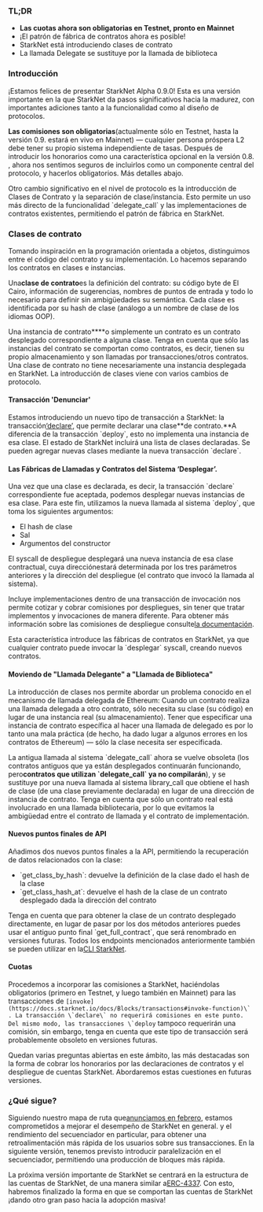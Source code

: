 ### TL;DR

* **Las cuotas ahora son obligatorias en Testnet, pronto en Mainnet**
* ¡El patrón de fábrica de contratos ahora es posible!
* StarkNet está introduciendo clases de contrato
* La llamada Delegate se sustituye por la llamada de biblioteca

### Introducción

¡Estamos felices de presentar StarkNet Alpha 0.9.0! Esta es una versión importante en la que StarkNet da pasos significativos hacia la madurez, con importantes adiciones tanto a la funcionalidad como al diseño de protocolos.

**Las comisiones son obligatorias**(actualmente sólo en Testnet, hasta la versión 0.9. estará en vivo en Mainnet) — cualquier persona próspera L2 debe tener su propio sistema independiente de tasas. Después de introducir los honorarios como una característica opcional en la versión 0.8. , ahora nos sentimos seguros de incluirlos como un componente central del protocolo, y hacerlos obligatorios. Más detalles abajo.

Otro cambio significativo en el nivel de protocolo es la introducción de Clases de Contrato y la separación de clase/instancia. Esto permite un uso más directo de la funcionalidad \`delegate_call\` y las implementaciones de contratos existentes, permitiendo el patrón de fábrica en StarkNet.

### Clases de contrato

Tomando inspiración en la programación orientada a objetos, distinguimos entre el código del contrato y su implementación. Lo hacemos separando los contratos en clases e instancias.

Una**clase de contrato**es la definición del contrato: su código byte de El Cairo, información de sugerencias, nombres de puntos de entrada y todo lo necesario para definir sin ambigüedades su semántica. Cada clase es identificada por su hash de clase (análogo a un nombre de clase de los idiomas OOP).

Una instancia de contrato****o simplemente un contrato es un contrato desplegado correspondiente a alguna clase. Tenga en cuenta que sólo las instancias del contrato se comportan como contratos, es decir, tienen su propio almacenamiento y son llamadas por transacciones/otros contratos. Una clase de contrato no tiene necesariamente una instancia desplegada en StarkNet. La introducción de clases viene con varios cambios de protocolo.

#### Transacción 'Denunciar'

Estamos introduciendo un nuevo tipo de transacción a StarkNet: la transacción[‘declare’](https://docs.starknet.io/docs/Blocks/transactions#declare-transaction), que permite declarar una clase**de contrato.**A diferencia de la transacción \`deploy\`, esto no implementa una instancia de esa clase. El estado de StarkNet incluirá una lista de clases declaradas. Se pueden agregar nuevas clases mediante la nueva transacción \`declare\`.

#### Las Fábricas de Llamadas y Contratos del Sistema ‘Desplegar’.

Una vez que una clase es declarada, es decir, la transacción \`declare\` correspondiente fue aceptada, podemos desplegar nuevas instancias de esa clase. Para este fin, utilizamos la nueva llamada al sistema \`deploy\`, que toma los siguientes argumentos:

* El hash de clase
* Sal
* Argumentos del constructor

El syscall de despliegue desplegará una nueva instancia de esa clase contractual, cuya dirección[](https://docs.starknet.io/docs/Contracts/contract-address)estará determinada por los tres parámetros anteriores y la dirección del despliegue (el contrato que invocó la llamada al sistema).

Incluye implementaciones dentro de una transacción de invocación nos permite cotizar y cobrar comisiones por despliegues, sin tener que tratar implementos y invocaciones de manera diferente. Para obtener más información sobre las comisiones de despliegue consulte[la documentación](https://docs.starknet.io/docs/Fees/fee-mechanism#deployed-contracts).

Esta característica introduce las fábricas de contratos en StarkNet, ya que cualquier contrato puede invocar la \`desplegar\` syscall, creando nuevos contratos.

#### Moviendo de "Llamada Delegante" a "Llamada de Biblioteca"

La introducción de clases nos permite abordar un problema conocido en el mecanismo de llamada delegada de Ethereum: Cuando un contrato realiza una llamada delegada a otro contrato, sólo necesita su clase (su código) en lugar de una instancia real (su almacenamiento). Tener que especificar una instancia de contrato específica al hacer una llamada de delegado es por lo tanto una mala práctica (de hecho, ha dado lugar a algunos errores en los contratos de Ethereum) — sólo la clase necesita ser especificada.

La antigua llamada al sistema \`delegate_call\` ahora se vuelve obsoleta (los contratos antiguos que ya están desplegados continuarán funcionando, pero**contratos que utilizan \`delegate_call\` ya no compilarán**), y se sustituye por una nueva llamada al sistema library_call que obtiene el hash de clase (de una clase previamente declarada) en lugar de una dirección de instancia de contrato. Tenga en cuenta que sólo un contrato real está involucrado en una llamada bibliotecaria, por lo que evitamos la ambigüedad entre el contrato de llamada y el contrato de implementación.

#### Nuevos puntos finales de API

Añadimos dos nuevos puntos finales a la API, permitiendo la recuperación de datos relacionados con la clase:

* \`get_class_by_hash\`: devuelve la definición de la clase dado el hash de la clase
* \`get_class_hash_at\`: devuelve el hash de la clase de un contrato desplegado dada la dirección del contrato

Tenga en cuenta que para obtener la clase de un contrato desplegado directamente, en lugar de pasar por los dos métodos anteriores puedes usar el antiguo punto final \`get_full_contract\`, que será renombrado en versiones futuras. Todos los endpoints mencionados anteriormente también se pueden utilizar en la[CLI StarkNet](https://docs.starknet.io/docs/CLI/commands).

#### Cuotas

Procedemos a incorporar las comisiones a StarkNet, haciéndolas obligatorios (primero en Testnet, y luego también en Mainnet) para las transacciones de ``[invoke](https://docs.starknet.io/docs/Blocks/transactions#invoke-function)\` . La transacción \`declare\` no requerirá comisiones en este punto. Del mismo modo, las transacciones \`deploy`` tampoco requerirán una comisión, sin embargo, tenga en cuenta que este tipo de transacción será probablemente obsoleto en versiones futuras.

Quedan varias preguntas abiertas en este ámbito, las más destacadas son la forma de cobrar los honorarios por las declaraciones de contratos y el despliegue de cuentas StarkNet. Abordaremos estas cuestiones en futuras versiones.

### ¿Qué sigue?

Siguiendo nuestro mapa de ruta que[anunciamos en febrero](https://medium.com/starkware/starknet-on-to-the-next-challenge-96a39de7717), estamos comprometidos a mejorar el desempeño de StarkNet en general. y el rendimiento del secuenciador en particular, para obtener una retroalimentación más rápida de los usuarios sobre sus transacciones. En la siguiente versión, tenemos previsto introducir paralelización en el secuenciador, permitiendo una producción de bloques más rápida.

La próxima versión importante de StarkNet se centrará en la estructura de las cuentas de StarkNet, de una manera similar a[ERC-4337](https://medium.com/infinitism/erc-4337-account-abstraction-without-ethereum-protocol-changes-d75c9d94dc4a). Con esto, habremos finalizado la forma en que se comportan las cuentas de StarkNet ¡dando otro gran paso hacia la adopción masiva!